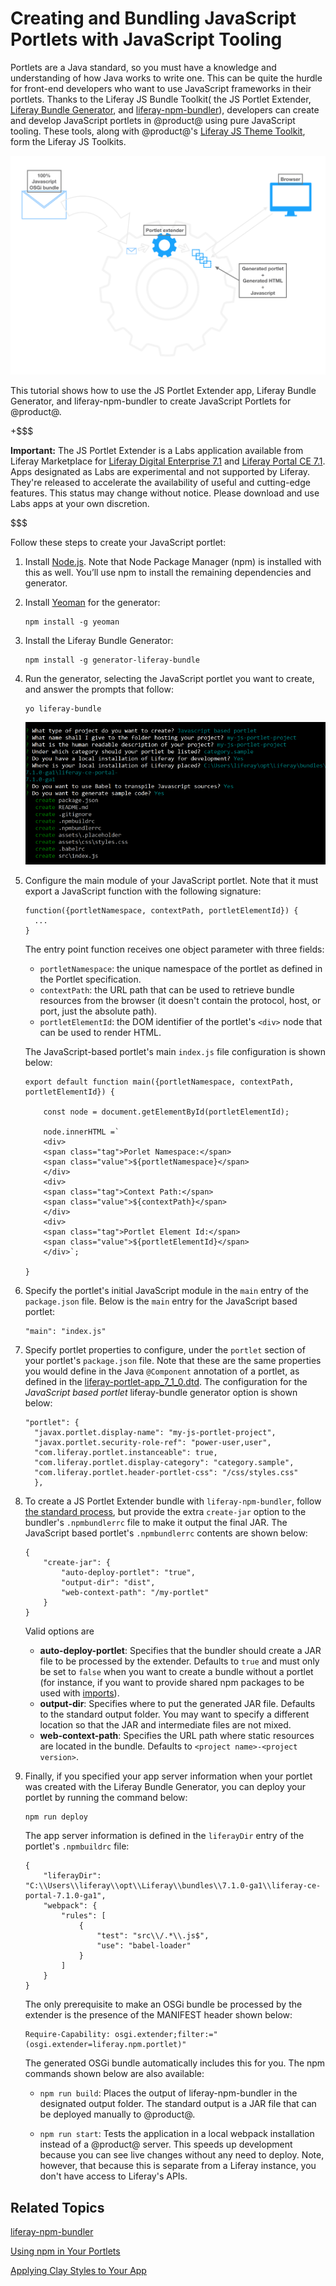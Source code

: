 # Creating and Bundling JavaScript Portlets with JavaScript Tooling [](id=creating-and-bundling-javascript-portlets-with-javascript-tooling)

Portlets are a Java standard, so you must have a knowledge and understanding of
how Java works to write one. This can be quite the hurdle for front-end
developers who want to use JavaScript frameworks in their portlets. Thanks to 
the Liferay JS Bundle Toolkit( the JS Portlet Extender, 
[Liferay Bundle Generator](https://www.npmjs.com/package/generator-liferay-bundle), 
and 
[liferay-npm-bundler](/develop/reference/-/knowledge_base/7-1/liferay-npm-bundler)), 
developers can create and develop JavaScript portlets in @product@ using pure 
JavaScript tooling. These tools, along with @product@'s 
[Liferay JS Theme Toolkit](https://github.com/liferay/liferay-themes-sdk/tree/master/packages), 
form the Liferay JS Toolkits. 

![Figure 1: The JS Portlet Extender lets you use pure JavaScript tooling to write portlets.](../../images/extender-lifecycle.png)

This tutorial shows how to use the JS Portlet Extender app, Liferay Bundle 
Generator, and liferay-npm-bundler to create JavaScript Portlets for @product@. 

+$$$

**Important:** The JS Portlet Extender is a Labs application available from 
Liferay Marketplace for 
[Liferay Digital Enterprise 7.1](https://web.liferay.com/marketplace/-/mp/application/115543020) 
and 
[Liferay Portal CE 7.1](https://web.liferay.com/marketplace/-/mp/application/115542926). 
Apps designated as Labs are experimental and not supported by Liferay. They're 
released to accelerate the availability of useful and cutting-edge features. 
This status may change without notice. Please download and use Labs apps at your 
own discretion.

$$$

Follow these steps to create your JavaScript portlet:

1.  Install 
    [Node.js](http://nodejs.org/). 
    Note that Node Package Manager (npm) is installed with this as well. You’ll 
    use npm to install the remaining dependencies and generator.

2.  Install [Yeoman](http://yeoman.io/) for the generator:

        npm install -g yeoman

3.  Install the Liferay Bundle Generator:

        npm install -g generator-liferay-bundle

4.  Run the generator, selecting the JavaScript portlet you want to create, and 
    answer the prompts that follow:

        yo liferay-bundle

    ![Figure 2: The liferay-bundle generator prompts you for portlet options.](../../images/liferay-bundle-generator-prompts.png)

5.  Configure the main module of your JavaScript portlet. Note that it must 
    export a JavaScript function with the following signature:

        function({portletNamespace, contextPath, portletElementId}) {
          ...
        }

    The entry point function receives one object parameter with three fields:

    - `portletNamespace`: the unique namespace of the portlet as defined in 
    the Portlet specification.
    - `contextPath`: the URL path that can be used to retrieve bundle 
    resources from the browser (it doesn't contain the protocol, host, or port, 
    just the absolute path).
    - `portletElementId`: the DOM identifier of the portlet's `<div>` node 
    that can be used to render HTML.

    The JavaScript-based portlet's main `index.js` file configuration is shown 
    below:
    
        export default function main({portletNamespace, contextPath, 
        portletElementId}) {
            
            const node = document.getElementById(portletElementId);
            
            node.innerHTML =`
            <div>
            <span class="tag">Porlet Namespace:</span>
            <span class="value">${portletNamespace}</span>
            </div>
            <div>
            <span class="tag">Context Path:</span>
            <span class="value">${contextPath}</span>
            </div>
            <div>
            <span class="tag">Portlet Element Id:</span>
            <span class="value">${portletElementId}</span>
            </div>`;
            
        }

6.  Specify the portlet's initial JavaScript module in the `main` entry of the
    `package.json` file. Below is the `main` entry for the 
    JavaScript based portlet:
    
        "main": "index.js"

7.  Specify portlet properties to configure, under the `portlet` section of
    your portlet's `package.json` file. Note that these are the same properties
    you would define in the Java `@Component` annotation of a portlet, as
    defined in the
    [liferay-portlet-app_7_1_0.dtd](@platform-ref@/7.1-latest/definitions/liferay-portlet-app_7_1_0.dtd.html). 
    The configuration for the *JavaScript based portlet* liferay-bundle 
    generator option is shown below:

        "portlet": {
          "javax.portlet.display-name": "my-js-portlet-project",
          "javax.portlet.security-role-ref": "power-user,user",
          "com.liferay.portlet.instanceable": true,
          "com.liferay.portlet.display-category": "category.sample",
          "com.liferay.portlet.header-portlet-css": "/css/styles.css"
          },

8.  To create a JS Portlet Extender bundle with `liferay-npm-bundler`, follow 
    [the standard process](/develop/reference/-/knowledge_base/7-1/configuring-liferay-npm-bundler), 
    but provide the extra `create-jar` option to the bundler's `.npmbundlerrc` 
    file to make it output the final JAR. The JavaScript based portlet's 
    `.npmbundlerrc` contents are shown below:

        {
            "create-jar": {
                "auto-deploy-portlet": "true",
                "output-dir": "dist",
                "web-context-path": "/my-portlet"
            }
        }

    Valid options are

    - **auto-deploy-portlet**: Specifies that the bundler should create a JAR 
    file to be processed by the extender. Defaults to `true` and must only 
    be set to `false` when you want to create a bundle without a portlet 
    (for instance, if you want to provide shared npm packages to be used with 
      [imports](/develop/reference/-/knowledge_base/7-1/changes-between-liferay-npm-bundler-1x-and-2x#manually-deduplicating-through-importing)).
    - **output-dir**: Specifies where to put the generated JAR file. Defaults to 
    the standard output folder. You may want to specify a different location so 
    that the JAR and intermediate files are not mixed.
    - **web-context-path**: Specifies the URL path where static resources are 
    located in the bundle. Defaults to `<project name>-<project version>`. 

9.  Finally, if you specified your app server information when your portlet was 
    created with the Liferay Bundle Generator, you can deploy your portlet by 
    running the command below:

        npm run deploy

    The app server information is defined in the `liferayDir` entry of the 
    portlet's `.npmbuildrc` file:
    
        {
        	"liferayDir": "C:\\Users\\liferay\\opt\\Liferay\\bundles\\7.1.0-ga1\\liferay-ce-portal-7.1.0-ga1",
        	"webpack": {
        		"rules": [
        			{
        				"test": "src\\/.*\\.js$",
        				"use": "babel-loader"
        			}
        		]
        	}
        }

    The only prerequisite to make an OSGi bundle be processed by the extender is 
    the presence of the MANIFEST header shown below:
    
        Require-Capability: osgi.extender;filter:="(osgi.extender=liferay.npm.portlet)"
        
    The generated OSGi bundle automatically includes this for you. The npm 
    commands shown below are also available:
    
    - `npm run build`: Places the output of liferay-npm-bundler in the 
    designated output folder. The standard output is a JAR file that can be
    deployed manually to @product@.
    
    - `npm run start`: Tests the application in a local webpack 
    installation instead of a @product@ server. This speeds up development 
    because you can see live changes without any need to deploy. Note, however, 
    that because this is separate from a Liferay instance, you don't have access 
    to Liferay's APIs. 

## Related Topics [](id=related-topics)

[liferay-npm-bundler](/develop/reference/-/knowledge_base/7-1/liferay-npm-bundler)

[Using npm in Your Portlets](/develop/tutorials/-/knowledge_base/7-1/using-npm-in-your-portlets)

[Applying Clay Styles to Your App](/develop/tutorials/-/knowledge_base/7-1/applying-clay-styles-to-your-app)
